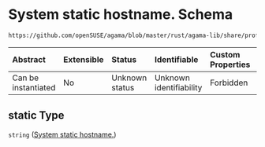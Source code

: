# System static hostname. Schema

```txt
https://github.com/openSUSE/agama/blob/master/rust/agama-lib/share/profile.schema.json#/properties/hostname/properties/static
```



| Abstract            | Extensible | Status         | Identifiable            | Custom Properties | Additional Properties | Access Restrictions | Defined In                                                          |
| :------------------ | :--------- | :------------- | :---------------------- | :---------------- | :-------------------- | :------------------ | :------------------------------------------------------------------ |
| Can be instantiated | No         | Unknown status | Unknown identifiability | Forbidden         | Allowed               | none                | [profile.schema.json\*](profile.schema.json "open original schema") |

## static Type

`string` ([System static hostname.](profile-properties-hostname-settings-properties-system-static-hostname.md))
